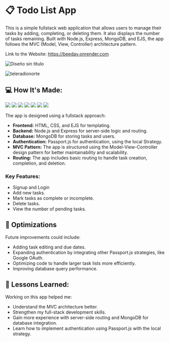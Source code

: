 # 📋  Todo List App

This is a simple fullstack web application that allows users to manage their tasks by adding, completing, or deleting them. It also displays the number of tasks remaining. Built with Node.js, Express, MongoDB, and EJS, the app follows the MVC (Model, View, Controller) architecture pattern.

Link to the Website: https://beeday.onrender.com

![Diseño sin título](https://github.com/user-attachments/assets/df2ebf4e-2839-4912-bfba-ac179032629c)

![teleradionorte](https://github.com/user-attachments/assets/28ebd1f4-0b1e-4b76-9121-2c8e004220a3)


## 💻  How It's Made:

<img src="https://img.shields.io/badge/HTML5-E34F26?style=for-the-badge&logo=html5&logoColor=white" /> <img src="https://img.shields.io/badge/CSS3-1572B6?style=for-the-badge&logo=css3&logoColor=white" /> <img src="https://img.shields.io/badge/JavaScript-323330?style=for-the-badge&logo=javascript&logoColor=F7DF1E" /> <img src="https://img.shields.io/badge/Node%20js-339933?style=for-the-badge&logo=nodedotjs&logoColor=white" /> <img src="https://img.shields.io/badge/Express%20js-000000?style=for-the-badge&logo=express&logoColor=white" /> <img src="https://img.shields.io/badge/MongoDB-4EA94B?style=for-the-badge&logo=mongodb&logoColor=white" /> <img src="https://img.shields.io/badge/ejs-%23B4CA65.svg?style=for-the-badge&logo=ejs&logoColor=white" />

The app is designed using a fullstack approach:

- **Frontend:** HTML, CSS, and EJS for templating.
- **Backend:** Node.js and Express for server-side logic and routing.
- **Database:** MongoDB for storing tasks and users.
- **Authentication:** Passport.js for authentication, using the local Strategy.
- **MVC Pattern:** The app is structured using the Model-View-Controller design pattern for better maintainability and scalability.
- **Routing:** The app includes basic routing to handle task creation, completion, and deletion.

### Key Features:
- Signup and Login
- Add new tasks.
- Mark tasks as complete or incomplete.
- Delete tasks.
- View the number of pending tasks.

## 🔧  Optimizations

Future improvements could include:

- Adding task editing and due dates.
- Expanding authentication by integrating other Passport.js strategies, like Google OAuth.
- Optimizing code to handle larger task lists more efficiently.
- Improving database query performance.

## 🧠  Lessons Learned:

Working on this app helped me:

- Understand the MVC architecture better.
- Strengthen my full-stack development skills.
- Gain more experience with server-side routing and MongoDB for database integration.
- Learn how to implement authentication using Passport.js with the local strategy.



